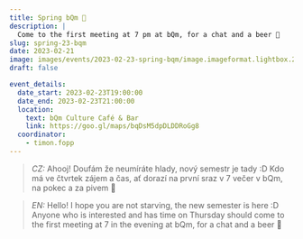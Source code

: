 ```yaml
---
title: Spring bQm 🍺
description: |
  Come to the first meeting at 7 pm at bQm, for a chat and a beer 🥳
slug: spring-23-bqm
date: 2023-02-21
image: images/events/2023-02-23-spring-bqm/image.imageformat.lightbox.25242075.jpg
draft: false

event_details:
  date_start: 2023-02-23T19:00:00
  date_end: 2023-02-23T21:00:00
  location:
    text: bQm Culture Café & Bar
    link: https://goo.gl/maps/bqDsM5dpDLDDRoGg8
  coordinator:
    - timon.fopp
---
```


> _CZ:_ Ahooj! Doufám že neumíráte hlady, nový semestr je tady :D Kdo má ve čtvrtek zájem a čas, ať dorazí na první sraz v 7 večer v bQm, na pokec a za pivem 🥳

> _EN:_ Hello! I hope you are not starving, the new semester is here :D Anyone who is interested and has time on Thursday should come to the first meeting at 7 in the evening at bQm, for a chat and a beer 🥳
